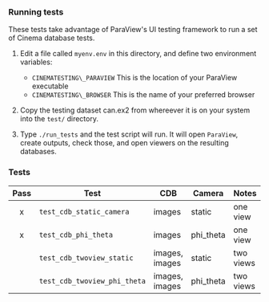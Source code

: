 ### Running tests

These tests take advantage of ParaView's UI testing framework to run a set of Cinema database tests.

1. Edit a file called ``myenv.env`` in this directory, and define two environment variables:
    - ``CINEMATESTING\_PARAVIEW`` This is the location of your ParaView executable
    - ``CINEMATESTING\_BROWSER`` This is the name of your preferred browser 

2. Copy the testing dataset can.ex2 from whereever it is on your system into the ``test/`` directory.

3. Type ``./run_tests`` and the test script will run. It will open ``ParaView``, create outputs, check those, and open viewers on the resulting databases.

### Tests

| Pass | Test | CDB | Camera | Notes |
|:----:|------|-----|--------|-------|
| x | ``test_cdb_static_camera`` | images | static | one view |
| x | ``test_cdb_phi_theta`` | images | phi_theta | one view |
|  | ``test_cdb_twoview_static`` | images, images | static | two views|
|  | ``test_cdb_twoview_phi_theta`` | images, images | phi_theta | two views|


